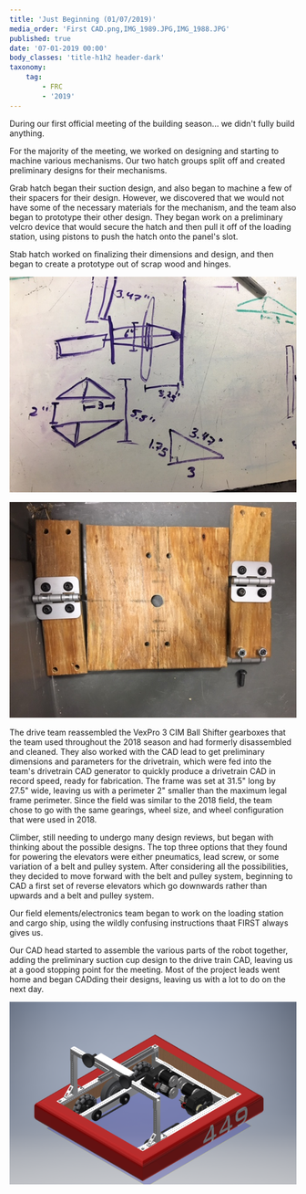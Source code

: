 ```yaml
---
title: 'Just Beginning (01/07/2019)'
media_order: 'First CAD.png,IMG_1989.JPG,IMG_1988.JPG'
published: true
date: '07-01-2019 00:00'
body_classes: 'title-h1h2 header-dark'
taxonomy:
    tag:
        - FRC
        - '2019'
---
```


During our first official meeting of the building season... we didn't fully build anything. 

For the majority of the meeting, we worked on designing and starting to machine various mechanisms. Our two hatch groups split off and created preliminary designs for their mechanisms. 

Grab hatch began their suction design, and also began to machine a few of their spacers for their design. However, we discovered that we would not have some of the necessary materials for the mechanism, and the team also began to prototype their other design. They began work on a preliminary velcro device that would secure the hatch and then pull it off of the loading station, using pistons to push the hatch onto the panel's slot. 

Stab hatch worked on finalizing their dimensions and design, and then began to create a prototype out of scrap wood and hinges. 

![](IMG_1988.JPG)

![](IMG_1989.JPG)

The drive team reassembled the VexPro 3 CIM Ball Shifter gearboxes that the team used throughout the 2018 season and had formerly disassembled and cleaned. They also worked with the CAD lead to get preliminary dimensions and parameters for the drivetrain, which were fed into the team's drivetrain CAD generator to quickly produce a drivetrain CAD in record speed, ready for fabrication. The frame was set at 31.5" long by 27.5" wide, leaving us with a perimeter 2" smaller than the maximum legal frame perimeter. Since the field was similar to the 2018 field, the team chose to go with the same gearings, wheel size, and wheel configuration that were used in 2018.

Climber, still needing to undergo many design reviews, but began with thinking about the possible designs. The top three options that they found for powering the elevators were either pneumatics, lead screw, or some variation of a belt and pulley system. After considering all the possibilities, they decided to move forward with the belt and pulley system, beginning to CAD a first set of reverse elevators which go downwards rather than upwards and a belt and pulley system. 

Our field elements/electronics team began to work on the loading station and cargo ship, using the wildly confusing instructions thaat FIRST always gives us. 

Our CAD head started to assemble the various parts of the robot together, adding the preliminary suction cup design to the drive train CAD, leaving us at a good stopping point for the meeting. Most of the project leads went home and began CADding their designs, leaving us with a lot to do on the next day. 

![](First%20CAD.png)
